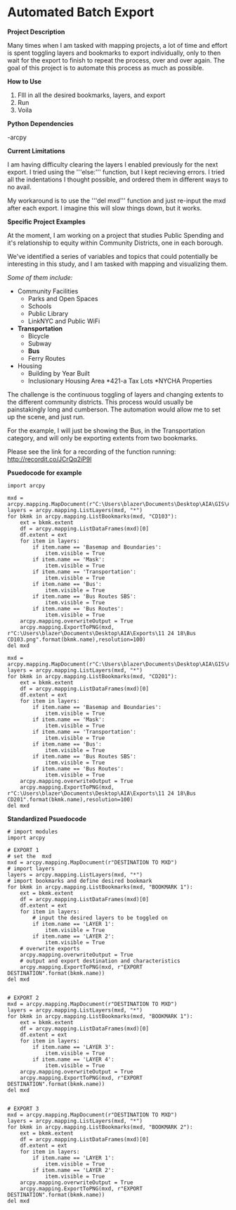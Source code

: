 # Automated Batch Export

**Project Description**

Many times when I am tasked with mapping projects, a lot of time and effort is spent toggling layers and bookmarks to export individually, only to then wait for the export to finish to repeat the process, over and over again. The goal of this project is to automate this process as much as possible.

**How to Use**

1. FIll in all the desired bookmarks, layers, and export
2. Run
3. Voila

**Python Dependencies**

-arcpy

**Current Limitations**

I am having difficulty clearing the layers I enabled previously for the next export. I tried using the '''else:''' function, but I kept recieving errors. I tried all the indentations I thought possible, and ordered them in different ways to no avail.

My workaround is to use the '''del mxd''' function and just re-input the mxd after each export. I imagine this will slow things down, but it works.

**Specific Project Examples**

At the moment, I am working on a project that studies Public Spending and it's relationship to equity within Community Districts, one in each borough.

We've identified a series of variables and topics that could potentially be interesting in this study, and I am tasked with mapping and visualizing them.

_Some of them include:_

* Community Facilities
    * Parks and Open Spaces
    * Schools
    * Public Library
    * LinkNYC and Public WiFi
* <b>Transportation</b>
    * Bicycle
    * Subway
    * <b>Bus</b>
    * Ferry Routes
* Housing
    * Building by Year Built
    * Inclusionary Housing Area
    *421-a Tax Lots
    *NYCHA Properties


The challenge is the continuous toggling of layers and changing extents to the different community districts. This process would usually be painstakingly long and cumberson. The automation would allow me to set up the scene, and just run.

For the example, I will just be showing the Bus, in the Transportation category, and will only be exporting extents from two bookmarks.

Please see the link for a recording of the function running: http://recordit.co/JCrQq2iP9l
	

**Psuedocode for example**
```
import arcpy

mxd = arcpy.mapping.MapDocument(r"C:\Users\blazer\Documents\Desktop\AIA\GIS\AIA_1.mxd")
layers = arcpy.mapping.ListLayers(mxd, "*")
for bkmk in arcpy.mapping.ListBookmarks(mxd, "CD103"):
    ext = bkmk.extent
    df = arcpy.mapping.ListDataFrames(mxd)[0]
    df.extent = ext
    for item in layers:
        if item.name == 'Basemap and Boundaries':
            item.visible = True
        if item.name == 'Mask':
            item.visible = True
        if item.name == 'Transportation':
            item.visible = True
        if item.name == 'Bus':
            item.visible = True
        if item.name == 'Bus Routes SBS':
            item.visible = True
        if item.name == 'Bus Routes':
            item.visible = True
    arcpy.mapping.overwriteOutput = True
    arcpy.mapping.ExportToPNG(mxd, r"C:\Users\blazer\Documents\Desktop\AIA\Exports\11 24 18\Bus CD103.png".format(bkmk.name),resolution=100)
del mxd

mxd = arcpy.mapping.MapDocument(r"C:\Users\blazer\Documents\Desktop\AIA\GIS\AIA_1.mxd")
layers = arcpy.mapping.ListLayers(mxd, "*")
for bkmk in arcpy.mapping.ListBookmarks(mxd, "CD201"):
    ext = bkmk.extent
    df = arcpy.mapping.ListDataFrames(mxd)[0]
    df.extent = ext
    for item in layers:
        if item.name == 'Basemap and Boundaries':
            item.visible = True
        if item.name == 'Mask':
            item.visible = True
        if item.name == 'Transportation':
            item.visible = True
        if item.name == 'Bus':
            item.visible = True
        if item.name == 'Bus Routes SBS':
            item.visible = True
        if item.name == 'Bus Routes':
            item.visible = True
    arcpy.mapping.overwriteOutput = True
    arcpy.mapping.ExportToPNG(mxd, r"C:\Users\blazer\Documents\Desktop\AIA\Exports\11 24 18\Bus CD201".format(bkmk.name),resolution=100)
del mxd

```



**Standardized Psuedocode**
```
# import modules
import arcpy

# EXPORT 1
# set the  mxd
mxd = arcpy.mapping.MapDocument(r"DESTINATION TO MXD")
# import layers
layers = arcpy.mapping.ListLayers(mxd, "*")
# import bookmarks and define desired bookmark
for bkmk in arcpy.mapping.ListBookmarks(mxd, "BOOKMARK 1"):
    ext = bkmk.extent
    df = arcpy.mapping.ListDataFrames(mxd)[0]
    df.extent = ext
    for item in layers:
        # input the desired layers to be toggled on
        if item.name == 'LAYER 1':
            item.visible = True
        if item.name == 'LAYER 2':
            item.visible = True
    # overwrite exports
    arcpy.mapping.overwriteOutput = True
    # output and export destination and characteristics
    arcpy.mapping.ExportToPNG(mxd, r"EXPORT DESTINATION".format(bkmk.name))
del mxd


# EXPORT 2
mxd = arcpy.mapping.MapDocument(r"DESTINATION TO MXD")
layers = arcpy.mapping.ListLayers(mxd, "*")
for bkmk in arcpy.mapping.ListBookmarks(mxd, "BOOKMARK 1"):
    ext = bkmk.extent
    df = arcpy.mapping.ListDataFrames(mxd)[0]
    df.extent = ext
    for item in layers:
        if item.name == 'LAYER 3':
            item.visible = True
        if item.name == 'LAYER 4':
            item.visible = True
    arcpy.mapping.overwriteOutput = True
    arcpy.mapping.ExportToPNG(mxd, r"EXPORT DESTINATION".format(bkmk.name))
del mxd


# EXPORT 3
mxd = arcpy.mapping.MapDocument(r"DESTINATION TO MXD")
layers = arcpy.mapping.ListLayers(mxd, "*")
for bkmk in arcpy.mapping.ListBookmarks(mxd, "BOOKMARK 2"):
    ext = bkmk.extent
    df = arcpy.mapping.ListDataFrames(mxd)[0]
    df.extent = ext
    for item in layers:
        if item.name == 'LAYER 1':
            item.visible = True
        if item.name == 'LAYER 2':
            item.visible = True
    arcpy.mapping.overwriteOutput = True
    arcpy.mapping.ExportToPNG(mxd, r"EXPORT DESTINATION".format(bkmk.name))
del mxd
```
